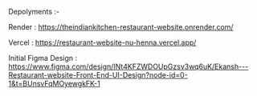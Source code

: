 Depolyments :-

Render : https://theindiankitchen-restaurant-website.onrender.com/

Vercel : https://restaurant-website-nu-henna.vercel.app/

Initial Figma Design :  https://www.figma.com/design/INt4KFZWDOUpGzsv3wq6uK/Ekansh---Restaurant-website-Front-End-UI-Design?node-id=0-1&t=BUnsvFqMOyewgkFK-1
